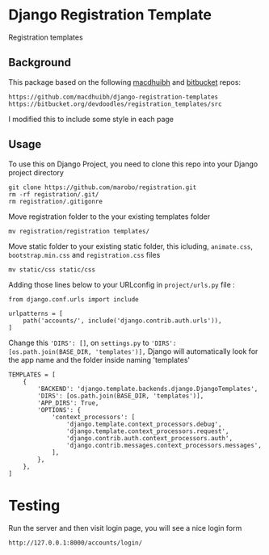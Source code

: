 # Django Registration Template

Registration templates

## Background

This package based on the following [macdhuibh](https://github.com/macdhuibh/django-registration-templates) and [bitbucket](https://bitbucket.org/devdoodles/registration_templates/src) repos:

```
https://github.com/macdhuibh/django-registration-templates
https://bitbucket.org/devdoodles/registration_templates/src
```

I modified this to include some style in each page


## Usage

To use this on Django Project, you need to clone this repo into your Django project directory
```
git clone https://github.com/marobo/registration.git
rm -rf registration/.git/
rm registration/.gitigonre
```

Move registration folder to the your existing templates folder
```
mv registration/registration templates/
```

Move static folder to your existing static folder, this icluding, `animate.css`, `bootstrap.min.css` and `registration.css` files
```
mv static/css static/css
```

Adding those lines below to your URLconfig in `project/urls.py` file :

```
from django.conf.urls import include

urlpatterns = [
    path('accounts/', include('django.contrib.auth.urls')),
]
```

Change this  `'DIRS': []`, on `settings.py` to `'DIRS': [os.path.join(BASE_DIR, 'templates')],`
Django will automatically look for the app name and the folder inside naming 'templates'


```
TEMPLATES = [
    {
        'BACKEND': 'django.template.backends.django.DjangoTemplates',
        'DIRS': [os.path.join(BASE_DIR, 'templates')],
        'APP_DIRS': True,
        'OPTIONS': {
            'context_processors': [
                'django.template.context_processors.debug',
                'django.template.context_processors.request',
                'django.contrib.auth.context_processors.auth',
                'django.contrib.messages.context_processors.messages',
            ],
        },
    },
]
```

# Testing

Run the server and then visit login page, you will see a nice login form

```
http://127.0.0.1:8000/accounts/login/
```
